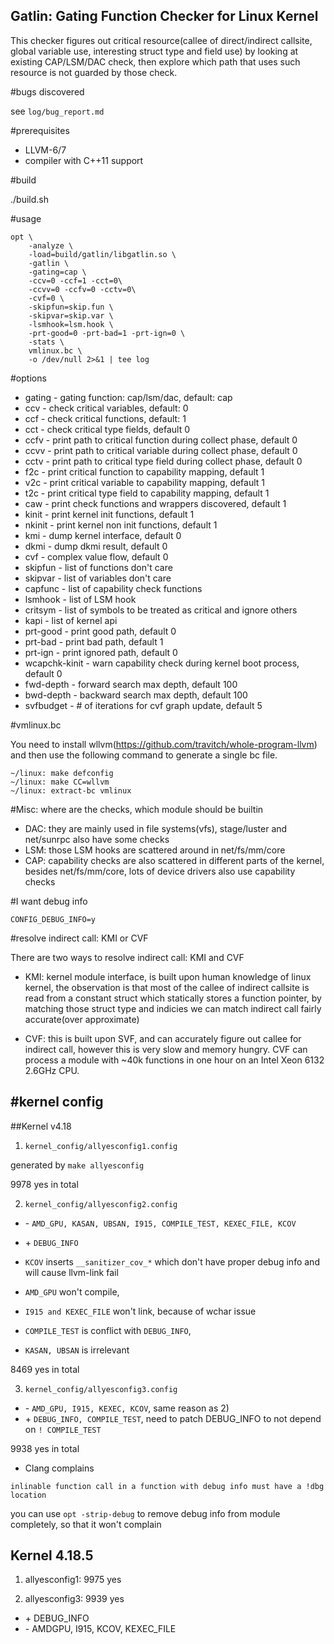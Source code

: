 Gatlin: Gating Function Checker for Linux Kernel
-------

This checker figures out critical resource(callee of direct/indirect callsite,
global variable use, interesting struct type and field use) by looking at existing
CAP/LSM/DAC check, then explore which path that uses such resource is not guarded by
those check.

#bugs discovered 

see ```log/bug_report.md```

#prerequisites

* LLVM-6/7
* compiler with C++11 support

#build

./build.sh

#usage

```
opt \
    -analyze \
    -load=build/gatlin/libgatlin.so \
    -gatlin \
    -gating=cap \
    -ccv=0 -ccf=1 -cct=0\
    -ccvv=0 -ccfv=0 -cctv=0\
    -cvf=0 \
    -skipfun=skip.fun \
    -skipvar=skip.var \
    -lsmhook=lsm.hook \
    -prt-good=0 -prt-bad=1 -prt-ign=0 \
    -stats \
    vmlinux.bc \
    -o /dev/null 2>&1 | tee log
```

#options
* gating - gating function: cap/lsm/dac, default: cap
* ccv - check critical variables, default: 0
* ccf - check critical functions, default: 1
* cct - check critical type fields, default 0
* ccfv - print path to critical function during collect phase, default 0
* ccvv - print path to critical variable during collect phase, default 0
* cctv - print path to critical type field during collect phase, default 0
* f2c - print critical function to capability mapping, default 1
* v2c - print critical variable to capability mapping, default 1
* t2c - print critical type field to capability mapping, default 1
* caw - print check functions and wrappers discovered, default 1
* kinit - print kernel init functions, default 1
* nkinit - print kernel non init functions, default 1
* kmi - dump kernel interface, default 0
* dkmi - dump dkmi result, default 0
* cvf - complex value flow, default 0
* skipfun - list of functions don't care
* skipvar - list of variables don't care
* capfunc - list of capability check functions
* lsmhook - list of LSM hook
* critsym - list of symbols to be treated as critical and ignore others
* kapi - list of kernel api
* prt-good - print good path, default 0
* prt-bad - print bad path, default 1
* prt-ign - print ignored path, default 0
* wcapchk-kinit - warn capability check during kernel boot process, default 0
* fwd-depth - forward search max depth, default 100
* bwd-depth - backward search max depth, default 100
* svfbudget - # of iterations for cvf graph update, default 5

#vmlinux.bc

You need to install wllvm(https://github.com/travitch/whole-program-llvm)
and then use the following command to generate a single bc file.

```
~/linux: make defconfig
~/linux: make CC=wllvm
~/linux: extract-bc vmlinux
```

#Misc: where are the checks, which module should be builtin

* DAC: they are mainly used in file systems(vfs),
       stage/luster and net/sunrpc also have some checks
* LSM: those LSM hooks are scattered around in net/fs/mm/core
* CAP: capability checks are also scattered in different parts of the kernel,
       besides net/fs/mm/core, lots of device drivers also use capability checks

#I want debug info

```
CONFIG_DEBUG_INFO=y
```

#resolve indirect call: KMI or CVF

There are two ways to resolve indirect call: KMI and CVF

* KMI: kernel module interface, is built upon human knowledge of linux kernel,
the observation is that most of the callee of indirect callsite is read from
a constant struct which statically stores a function pointer, 
by matching those struct type and indicies we can match indirect call
fairly accurate(over approximate)

* CVF: this is built upon SVF, and can accurately figure out callee for indirect call,
however this is very slow and memory hungry.
CVF can process a module with ~40k functions in one hour on an Intel Xeon 6132 2.6GHz CPU.

#kernel config
--------------

##Kernel v4.18

1) ```kernel_config/allyesconfig1.config```

generated by ```make allyesconfig```

9978 yes in total

2) ```kernel_config/allyesconfig2.config```

* \- ```AMD_GPU, KASAN, UBSAN, I915, COMPILE_TEST, KEXEC_FILE, KCOV```
* \+ ```DEBUG_INFO``` 

* ```KCOV``` inserts ```__sanitizer_cov_*``` which don't have proper debug info
and will cause llvm-link fail
* ```AMD_GPU``` won't compile,
* ```I915 and KEXEC_FILE``` won't link, because of wchar issue
* ```COMPILE_TEST``` is conflict with ```DEBUG_INFO```,
* ```KASAN, UBSAN``` is irrelevant

8469 yes in total

3) ```kernel_config/allyesconfig3.config```

* \- ```AMD_GPU, I915, KEXEC, KCOV```, same reason as 2)
* \+ ```DEBUG_INFO, COMPILE_TEST```, need to patch DEBUG_INFO to not depend on ```! COMPILE_TEST```

9938 yes in total

* Clang complains 

```
inlinable function call in a function with debug info must have a !dbg location
```

you can use ```opt -strip-debug``` to remove debug info from module completely, 
so that it won't complain

## Kernel 4.18.5

1) allyesconfig1: 9975 yes

2) allyesconfig3: 9939 yes

* \+ DEBUG_INFO
* \- AMDGPU, I915, KCOV, KEXEC_FILE

